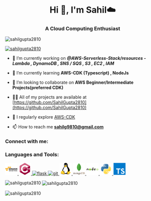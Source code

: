 <h1 align="center">Hi 👋, I'm Sahil☁️</h1>
<h3 align="center">A Cloud Computing Enthusiast</h3>

<p align="left"> <img src="https://komarev.com/ghpvc/?username=sahilgupta2810&label=Profile%20views&color=0e75b6&style=flat" alt="sahilgupta2810" /> </p>

<p align="left"> <a href="https://github.com/ryo-ma/github-profile-trophy"><img src="https://github-profile-trophy.vercel.app/?username=sahilgupta2810" alt="sahilgupta2810" /></a> </p>

- 🔭 I’m currently working on ***@AWS-Serverless-Stack/resources - Lambda , DynamoDB , SNS / SQS , S3 , EC2 , IAM***

- 🌱 I’m currently learning **AWS-CDK (Typescript) , NodeJs**

- 👯 I’m looking to collaborate on **AWS Beginner/Intermediate Projects(preferred CDK)**

- 👨‍💻 All of my projects are available at [https://github.com/SahilGupta2810](https://github.com/SahilGupta2810)

- 📝 I regularly explore [AWS-CDK](AWS-CDK)

- 📫 How to reach me **sahilg9810@gmail.com**

<h3 align="left">Connect with me:</h3>
<p align="left">
</p>

<h3 align="left">Languages and Tools:</h3>
<p align="left"> <a href="https://aws.amazon.com" target="_blank" rel="noreferrer"> <img src="https://raw.githubusercontent.com/devicons/devicon/master/icons/amazonwebservices/amazonwebservices-original-wordmark.svg" alt="aws" width="40" height="40"/> </a> <a href="https://www.w3schools.com/cpp/" target="_blank" rel="noreferrer"> <img src="https://raw.githubusercontent.com/devicons/devicon/master/icons/cplusplus/cplusplus-original.svg" alt="cplusplus" width="40" height="40"/> </a> <a href="https://flask.palletsprojects.com/" target="_blank" rel="noreferrer"> <img src="https://www.vectorlogo.zone/logos/pocoo_flask/pocoo_flask-icon.svg" alt="flask" width="40" height="40"/> </a> <a href="https://git-scm.com/" target="_blank" rel="noreferrer"> <img src="https://www.vectorlogo.zone/logos/git-scm/git-scm-icon.svg" alt="git" width="40" height="40"/> </a> <a href="https://www.linux.org/" target="_blank" rel="noreferrer"> <img src="https://raw.githubusercontent.com/devicons/devicon/master/icons/linux/linux-original.svg" alt="linux" width="40" height="40"/> </a> <a href="https://www.mongodb.com/" target="_blank" rel="noreferrer"> <img src="https://raw.githubusercontent.com/devicons/devicon/master/icons/mongodb/mongodb-original-wordmark.svg" alt="mongodb" width="40" height="40"/> </a> <a href="https://nodejs.org" target="_blank" rel="noreferrer"> <img src="https://raw.githubusercontent.com/devicons/devicon/master/icons/nodejs/nodejs-original-wordmark.svg" alt="nodejs" width="40" height="40"/> </a> <a href="https://www.python.org" target="_blank" rel="noreferrer"> <img src="https://raw.githubusercontent.com/devicons/devicon/master/icons/python/python-original.svg" alt="python" width="40" height="40"/> </a> <a href="https://www.typescriptlang.org/" target="_blank" rel="noreferrer"> <img src="https://raw.githubusercontent.com/devicons/devicon/master/icons/typescript/typescript-original.svg" alt="typescript" width="40" height="40"/> </a> </p>

<p><img align="left" src="https://github-readme-stats.vercel.app/api/top-langs?username=sahilgupta2810&show_icons=true&locale=en&layout=compact" alt="sahilgupta2810" /></p>

<p>&nbsp;<img align="center" src="https://github-readme-stats.vercel.app/api?username=sahilgupta2810&show_icons=true&locale=en" alt="sahilgupta2810" /></p>

<p><img align="center" src="https://github-readme-streak-stats.herokuapp.com/?user=sahilgupta2810&" alt="sahilgupta2810" /></p>
